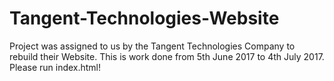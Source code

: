 # Tangent-Technologies-Website
Project was assigned to us by the Tangent Technologies Company to rebuild their Website.
This is work done from 5th June 2017 to 4th July 2017.
Please run index.html!
